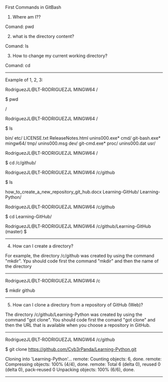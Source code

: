First Commands in GitBash

1. Where am I??

Comand: pwd

2. what is the directory content?

Comand: ls

3. How to change my current working directory?

Comand: cd

*********************************************************************************
Example of 1, 2, 3:

RodriguezJL@LT-RODRIGUEZJL MINGW64 /

$ pwd

/

RodriguezJL@LT-RODRIGUEZJL MINGW64 /

$ ls

bin/  etc/           LICENSE.txt  ReleaseNotes.html  unins000.exe*
cmd/  git-bash.exe*  mingw64/     tmp/               unins000.msg
dev/  git-cmd.exe*   proc/        unins000.dat       usr/

RodriguezJL@LT-RODRIGUEZJL MINGW64 /

$ cd /c/github/

RodriguezJL@LT-RODRIGUEZJL MINGW64 /c/github

$ ls

how_to_create_a_new_repository_git_hub.docx  Learning-GitHub/  Learning-Python/

RodriguezJL@LT-RODRIGUEZJL MINGW64 /c/github

$ cd Learning-GitHub/

RodriguezJL@LT-RODRIGUEZJL MINGW64 /c/github/Learning-GitHub (master)
$

*********************************************************************************

4. How can I create a directory?

For example, the directory /c/github was created by using the command "mkdir". Ypu should code first the command "mkdir" and then the name of the directory 

*********************************************************************************
RodriguezJL@LT-RODRIGUEZJL MINGW64 /c

$ mkdir github
*********************************************************************************
5. How can I clone a directory from a repository of GitHub (Web)?

The directory /c/github/Learning-Python was created by using the command "got clone". You should code first the comand "got clone" and then the URL that is available when you choose a repository in GitHub.

*********************************************************************************
RodriguezJL@LT-RODRIGUEZJL MINGW64 /c/github

$ git clone https://github.com/Cyb3rPanda/Learning-Python.git

Cloning into 'Learning-Python'...
remote: Counting objects: 6, done.
remote: Compressing objects: 100% (4/4), done.
remote: Total 6 (delta 0), reused 0 (delta 0), pack-reused 0
Unpacking objects: 100% (6/6), done.
*********************************************************************************

